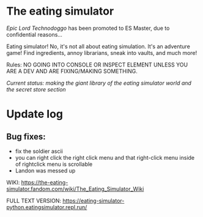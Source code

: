# The eating simulator
_Epic Lord Technodoggo_ has been promoted to ES Master, due to confidential reasons...

Eating simulator! No, it's not all about eating simulation. It's an adventure game! Find ingredients, annoy librarians, sneak into vaults, and much more!

Rules: NO GOING INTO CONSOLE OR INSPECT ELEMENT UNLESS YOU ARE A DEV AND ARE FIXING/MAKING SOMETHING.

_Current status: making the giant library of the eating simulator world and the secret store section_

# Update log
## Bug fixes:
* fix the soldier ascii
* you can right click the right click menu and that right-click menu inside of rightclick menu is scrollable
* Landon was messed up

WIKI:
https://the-eating-simulator.fandom.com/wiki/The_Eating_Simulator_Wiki

FULL TEXT VERSION:
https://eating-simulator-python.eatingsimulator.repl.run/

